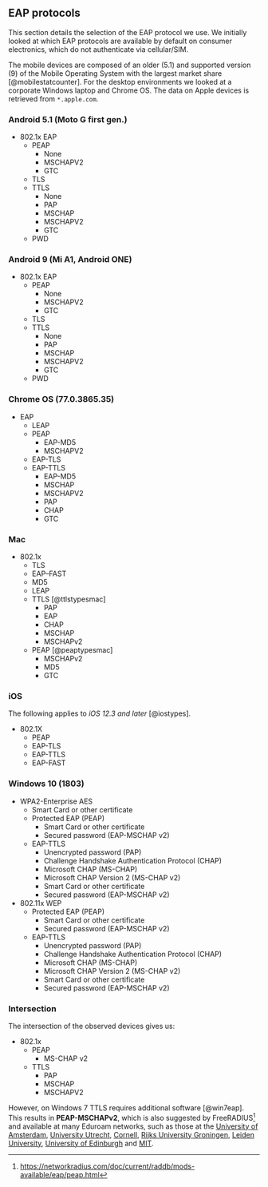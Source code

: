 ## EAP protocols

<!--
Good intro on the matter:
https://sites.google.com/site/amitsciscozone/home/switching/peap---protected-eap-protocol
-->

This section details the selection of the EAP protocol we use.
We initially looked at which EAP protocols are
available by default on consumer electronics,
which do not authenticate via cellular/SIM.

The mobile devices are composed of an older (5.1)
and supported version (9)
of the Mobile Operating System with the largest market share
[@mobilestatcounter].
For the desktop environments we looked at a corporate Windows laptop and Chrome OS.
The data on Apple devices is retrieved from `*.apple.com`.

### Android 5.1 (Moto G first gen.)

- 802.1x EAP
  - PEAP
    - None
    - MSCHAPV2
    - GTC
  - TLS
  - TTLS
    - None
    - PAP
    - MSCHAP
    - MSCHAPV2
    - GTC
  - PWD

### Android 9 (Mi A1, Android ONE)

- 802.1x EAP
  - PEAP
    - None
    - MSCHAPV2
    - GTC
  - TLS
  - TTLS
    - None
    - PAP
    - MSCHAP
    - MSCHAPV2
    - GTC
  - PWD


### Chrome OS (77.0.3865.35)

- EAP
  - LEAP
  - PEAP
    - EAP-MD5
    - MSCHAPV2
  - EAP-TLS
  - EAP-TTLS
    - EAP-MD5
    - MSCHAP
    - MSCHAPV2
    - PAP
    - CHAP
    - GTC

### Mac

<!--
Recommendations: https://opensource.apple.com/source/freeradius/freeradius-42/freeradius/raddb/eap.conf.auto.html
Manual: https://www.eduroam.us/node/102
additional: https://www.apple.com/ca/business/resources/docs/macOS_Security_Overview.pdf
-->

- 802.1x
  - TLS
  - EAP–FAST
  - MD5
  - LEAP
  - TTLS [@ttlstypesmac]
    - PAP
    - EAP
    - CHAP
    - MSCHAP
    - MSCHAPv2
  - PEAP [@peaptypesmac]
    - MSCHAPv2
    - MD5
    - GTC

<!--
https://opensource.apple.com/source/freeradius/freeradius-25/freeradius/doc/rlm_eap.auto.html
  rlm_eap/types -- contains all the supported EAP-Types
  rlm_eap/types/rlm_eap_md5  -- EAP-MD5 authentication.
  rlm_eap/types/rlm_eap_tls  -- EAP-TLS based authentication.
  rlm_eap/types/rlm_eap_ttls -- TTLS based authentication.
  rlm_eap/types/rlm_eap_peap -- Windows PEAP based authentication.
  rlm_eap/types/rlm_eap_leap -- Cisco LEAP authentication.
  rlm_eap/types/rlm_eap_sim  -- EAP-SIM (GSM) based authentication
-->


### iOS

The following applies to *iOS 12.3 and later*
[@iostypes].

- 802.1X
  - PEAP
  - EAP-TLS
  - EAP-TTLS
  - EAP-FAST


### Windows 10 (1803)

- WPA2-Enterprise AES
  - Smart Card or other certificate
  - Protected EAP (PEAP)
    - Smart Card or other certificate
    - Secured password (EAP-MSCHAP v2)
  - EAP-TTLS
    - Unencrypted password (PAP)
    - Challenge Handshake Authentication Protocol (CHAP)
    - Microsoft CHAP (MS-CHAP)
    - Microsoft CHAP Version 2 (MS-CHAP v2)
    - Smart Card or other certificate
    - Secured password (EAP-MSCHAP v2)
- 802.11x WEP
  - Protected EAP (PEAP)
    - Smart Card or other certificate
    - Secured password (EAP-MSCHAP v2)
  - EAP-TTLS
    - Unencrypted password (PAP)
    - Challenge Handshake Authentication Protocol (CHAP)
    - Microsoft CHAP (MS-CHAP)
    - Microsoft CHAP Version 2 (MS-CHAP v2)
    - Smart Card or other certificate
    - Secured password (EAP-MSCHAP v2)

### Intersection

The intersection of the observed devices gives us:

- 802.1x
  - PEAP
    - MS-CHAP v2
  - TTLS
    - PAP
    - MSCHAP
    - MSCHAPV2

However, on Windows 7 TTLS requires additional software
[@win7eap].
This results in **PEAP-MSCHAPv2**,
which is also suggested by
FreeRADIUS[^freeradiusmschap]
and available at many Eduroam networks,
such as those at the
[University of Amsterdam](https://extranet.uva.nl/content/a-z/draadloos-internet-voor-bezoekers/beveiliging/beveiliging.html?1571231074718),
[University Utrecht](https://handleidingen.uu.nl/handleiding/eduroam-op-chromeos/),
[Cornell](https://it.cornell.edu/wifi/connect-eduroam-android),
[Rijks University Groningen](https://www.rug.nl/umcg/diensten/ictsupport/produktendiensten/handleidingen2/eduroam-windows7.pdf),
[Leiden University](https://www.student.universiteitleiden.nl/binaries/content/assets/ul2staff/ict/handleidingen/manual-connecting-to-wifi-2018-eng.pdf),
[University of Edinburgh](https://www.ed.ac.uk/information-services/computing/desktop-personal/wifi-networking/configure-device/eduroam-android)
and
[MIT](http://kb.mit.edu/confluence/pages/viewpage.action?pageId=152599592).

[^freeradiusmschap]: https://networkradius.com/doc/current/raddb/mods-available/eap/peap.html

<!--
Eduroam itself also supports TTLS [@eduroameap],
[Radboud UMC](https://www.radboudumc.nl/en/education/target-audiences/students/general-information-for/academic-students/wireless-network)
uses *TTLS-MSCHAPv2* for its Eduroam network and
[Vrije Universiteit](https://www.vu.nl/en/about-vu-amsterdam/contact-info-and-route/departments/information-technology/eduroam/index.aspx)
uses *TTLS-PAP*.
-->

